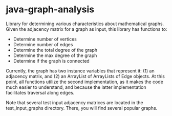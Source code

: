 # java-graph-analysis
Library for determining various characteristics about mathematical graphs.
Given the adjacency matrix for a graph as input, this library has functions to:
* Determine number of vertices
* Determine number of edges
* Determine the total degree of the graph
* Determine the max degree of the graph
* Determine if the graph is connected

Currently, the graph has two instance variables that represent it: (1) an
adjacency matrix, and (2) an ArrayList of ArrayLists of Edge objects. At this
point, all functions utilize the second implementation, as it makes the code
much easier to understand, and because the latter implementation facilitates
 traversal along edges.

Note that several test input adjacency matrices are located in the test_input_graphs
directory. There, you will find several popular graphs.
